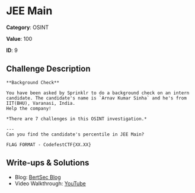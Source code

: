 # JEE Main
**Category**: OSINT

**Value**: 100

**ID**: 9

## Challenge Description
```
**Background Check**

You have been asked by Sprinklr to do a background check on an intern candidate. The candidate's name is `Arnav Kumar Sinha` and he's from IIT(BHU), Varanasi, India.
Help the company!

*There are 7 challenges in this OSINT investigation.*

---
Can you find the candidate's percentile in JEE Main?

FLAG FORMAT - CodefestCTF{XX.XX}
```

## Write-ups & Solutions
- Blog: [BertSec Blog](https://bertsec.com)
- Video Walkthrough: [YouTube](https://www.youtube.com/@BertSec)

